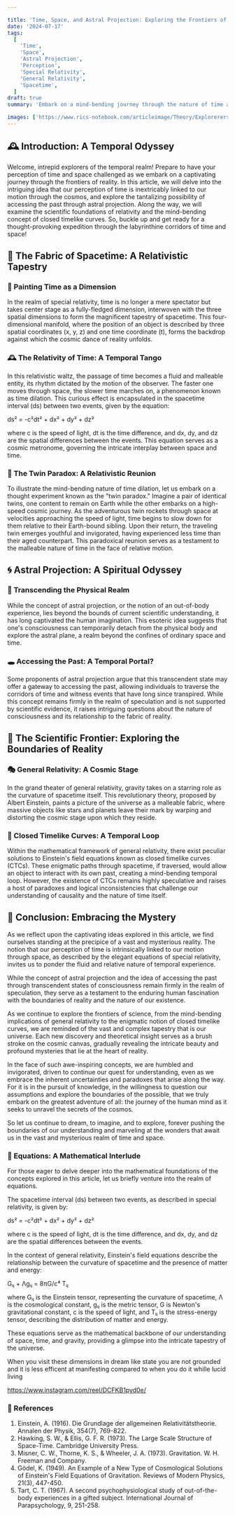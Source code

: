 ```yaml
---

title: 'Time, Space, and Astral Projection: Exploring the Frontiers of Reality'
date: '2024-07-17'
tags:
  [
    'Time',
    'Space',
    'Astral Projection',
    'Perception',
    'Special Relativity',
    'General Relativity',
    'Spacetime',
  ]
draft: true
summary: 'Embark on a mind-bending journey through the nature of time and space, exploring the intriguing idea that our perception of time stems from our motion through the cosmos. We delve into the fascinating concept of astral projection and its potential implications for accessing the past, while examining the scientific foundations of relativity and the enigmatic notion of closed timelike curves.'

images: ['https://www.rics-notebook.com/articleimage/Theory/Explorerers.webp']
---
```


## 🕰️ Introduction: A Temporal Odyssey

Welcome, intrepid explorers of the temporal realm! Prepare to have your perception of time and space challenged as we embark on a captivating journey through the frontiers of reality. In this article, we will delve into the intriguing idea that our perception of time is inextricably linked to our motion through the cosmos, and explore the tantalizing possibility of accessing the past through astral projection. Along the way, we will examine the scientific foundations of relativity and the mind-bending concept of closed timelike curves. So, buckle up and get ready for a thought-provoking expedition through the labyrinthine corridors of time and space!

## 🌌 The Fabric of Spacetime: A Relativistic Tapestry

### 🎨 Painting Time as a Dimension

In the realm of special relativity, time is no longer a mere spectator but takes center stage as a fully-fledged dimension, interwoven with the three spatial dimensions to form the magnificent tapestry of spacetime. This four-dimensional manifold, where the position of an object is described by three spatial coordinates (x, y, z) and one time coordinate (t), forms the backdrop against which the cosmic dance of reality unfolds.

### 🕰️ The Relativity of Time: A Temporal Tango

In this relativistic waltz, the passage of time becomes a fluid and malleable entity, its rhythm dictated by the motion of the observer. The faster one moves through space, the slower time marches on, a phenomenon known as time dilation. This curious effect is encapsulated in the spacetime interval (ds) between two events, given by the equation:

ds² = -c²dt² + dx² + dy² + dz²

where c is the speed of light, dt is the time difference, and dx, dy, and dz are the spatial differences between the events. This equation serves as a cosmic metronome, governing the intricate interplay between space and time.

### 👥 The Twin Paradox: A Relativistic Reunion

To illustrate the mind-bending nature of time dilation, let us embark on a thought experiment known as the "twin paradox." Imagine a pair of identical twins, one content to remain on Earth while the other embarks on a high-speed cosmic journey. As the adventurous twin rockets through space at velocities approaching the speed of light, time begins to slow down for them relative to their Earth-bound sibling. Upon their return, the traveling twin emerges youthful and invigorated, having experienced less time than their aged counterpart. This paradoxical reunion serves as a testament to the malleable nature of time in the face of relative motion.

## 🌀 Astral Projection: A Spiritual Odyssey

### 🔮 Transcending the Physical Realm

While the concept of astral projection, or the notion of an out-of-body experience, lies beyond the bounds of current scientific understanding, it has long captivated the human imagination. This esoteric idea suggests that one's consciousness can temporarily detach from the physical body and explore the astral plane, a realm beyond the confines of ordinary space and time.

### 🕳️ Accessing the Past: A Temporal Portal?

Some proponents of astral projection argue that this transcendent state may offer a gateway to accessing the past, allowing individuals to traverse the corridors of time and witness events that have long since transpired. While this concept remains firmly in the realm of speculation and is not supported by scientific evidence, it raises intriguing questions about the nature of consciousness and its relationship to the fabric of reality.

## 🌈 The Scientific Frontier: Exploring the Boundaries of Reality

### 🎭 General Relativity: A Cosmic Stage

In the grand theater of general relativity, gravity takes on a starring role as the curvature of spacetime itself. This revolutionary theory, proposed by Albert Einstein, paints a picture of the universe as a malleable fabric, where massive objects like stars and planets leave their mark by warping and distorting the cosmic stage upon which they reside.

### 🔄 Closed Timelike Curves: A Temporal Loop

Within the mathematical framework of general relativity, there exist peculiar solutions to Einstein's field equations known as closed timelike curves (CTCs). These enigmatic paths through spacetime, if traversed, would allow an object to interact with its own past, creating a mind-bending temporal loop. However, the existence of CTCs remains highly speculative and raises a host of paradoxes and logical inconsistencies that challenge our understanding of causality and the nature of time itself.

## 🌅 Conclusion: Embracing the Mystery

As we reflect upon the captivating ideas explored in this article, we find ourselves standing at the precipice of a vast and mysterious reality. The notion that our perception of time is intrinsically linked to our motion through space, as described by the elegant equations of special relativity, invites us to ponder the fluid and relative nature of temporal experience.

While the concept of astral projection and the idea of accessing the past through transcendent states of consciousness remain firmly in the realm of speculation, they serve as a testament to the enduring human fascination with the boundaries of reality and the nature of our existence.

As we continue to explore the frontiers of science, from the mind-bending implications of general relativity to the enigmatic notion of closed timelike curves, we are reminded of the vast and complex tapestry that is our universe. Each new discovery and theoretical insight serves as a brush stroke on the cosmic canvas, gradually revealing the intricate beauty and profound mysteries that lie at the heart of reality.

In the face of such awe-inspiring concepts, we are humbled and invigorated, driven to continue our quest for understanding, even as we embrace the inherent uncertainties and paradoxes that arise along the way. For it is in the pursuit of knowledge, in the willingness to question our assumptions and explore the boundaries of the possible, that we truly embark on the greatest adventure of all: the journey of the human mind as it seeks to unravel the secrets of the cosmos.

So let us continue to dream, to imagine, and to explore, forever pushing the boundaries of our understanding and marveling at the wonders that await us in the vast and mysterious realm of time and space.

### 🔢 Equations: A Mathematical Interlude

For those eager to delve deeper into the mathematical foundations of the concepts explored in this article, let us briefly venture into the realm of equations.

The spacetime interval (ds) between two events, as described in special relativity, is given by:

ds² = -c²dt² + dx² + dy² + dz²

where c is the speed of light, dt is the time difference, and dx, dy, and dz are the spatial differences between the events.

In the context of general relativity, Einstein's field equations describe the relationship between the curvature of spacetime and the presence of matter and energy:

Gᵢⱼ + Λgᵢⱼ = 8πG/c⁴ Tᵢⱼ

where Gᵢⱼ is the Einstein tensor, representing the curvature of spacetime, Λ is the cosmological constant, gᵢⱼ is the metric tensor, G is Newton's gravitational constant, c is the speed of light, and Tᵢⱼ is the stress-energy tensor, describing the distribution of matter and energy.

These equations serve as the mathematical backbone of our understanding of space, time, and gravity, providing a glimpse into the intricate tapestry of the universe.




When you visit these dimensions in dream like state you are not grounded and it is less efficent at manifesting compared to when you do it whille lucid living 








https://www.instagram.com/reel/DCFKB1pyd0e/

### 📜 References

1. Einstein, A. (1916). Die Grundlage der allgemeinen Relativitätstheorie. Annalen der Physik, 354(7), 769-822.
2. Hawking, S. W., & Ellis, G. F. R. (1973). The Large Scale Structure of Space-Time. Cambridge University Press.
3. Misner, C. W., Thorne, K. S., & Wheeler, J. A. (1973). Gravitation. W. H. Freeman and Company.
4. Gödel, K. (1949). An Example of a New Type of Cosmological Solutions of Einstein's Field Equations of Gravitation. Reviews of Modern Physics, 21(3), 447-450.
5. Tart, C. T. (1967). A second psychophysiological study of out-of-the-body experiences in a gifted subject. International Journal of Parapsychology, 9, 251-258.


